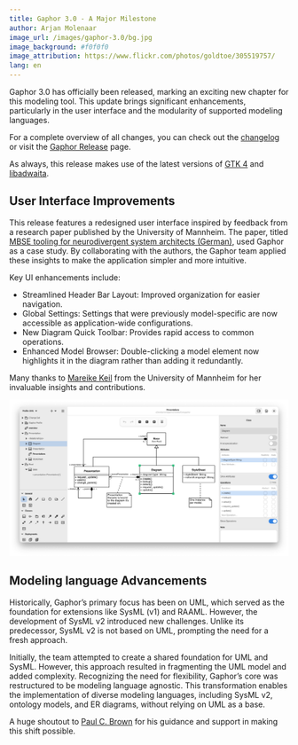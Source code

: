 ```yaml
---
title: Gaphor 3.0 - A Major Milestone
author: Arjan Molenaar
image_url: /images/gaphor-3.0/bg.jpg
image_background: #f0f0f0
image_attribution: https://www.flickr.com/photos/goldtoe/305519757/
lang: en
---
```


Gaphor 3.0 has officially been released, marking an exciting new chapter for this modeling tool. This update brings
significant enhancements, particularly in the user interface and the modularity of supported modeling languages.

For a complete overview of all changes, you can check out the
[changelog](https://github.com/gaphor/gaphor/blob/main/CHANGELOG.md) or visit the
[Gaphor Release](https://github.com/gaphor/gaphor/releases) page.

<!--break-->

As always, this release makes use of the latest versions of [GTK 4](https://gtk.org) and
[libadwaita](https://gnome.pages.gitlab.gnome.org/libadwaita).

## User Interface Improvements

This release features a redesigned user interface inspired by feedback from a research paper published by the University
of Mannheim. The paper, titled
[MBSE tooling for neurodivergent system architects
(German)](https://madoc.bib.uni-mannheim.de/66242/1/Benutzeroberfl%C3%A4chen%20von%20MBSE-Tools%20und%20deren%20Auswirkung%20auf%20neurodivergente%20Systemarchitekten.pdf),
used Gaphor as a case study. By collaborating with the authors, the Gaphor team applied these insights to make the
application simpler and more intuitive.

Key UI enhancements include:

* Streamlined Header Bar Layout: Improved organization for easier navigation.
* Global Settings: Settings that were previously model-specific are now accessible as application-wide configurations.
* New Diagram Quick Toolbar: Provides rapid access to common operations.
* Enhanced Model Browser: Double-clicking a model element now highlights it in the diagram rather than adding it redundantly.

Many thanks to [Mareike Keil](https://www.linkedin.com/in/mareike-keil-7600b4226/) from the University of Mannheim for
her invaluable insights and contributions.

![The improved user interface with tool bar](/images/gaphor-3.0/new-ui.png)

## Modeling language Advancements
Historically, Gaphor’s primary focus has been on UML, which served as the foundation for extensions like SysML (v1) and
RAAML. However, the development of SysML v2 introduced new challenges. Unlike its predecessor, SysML v2 is not based on
UML, prompting the need for a fresh approach.

Initially, the team attempted to create a shared foundation for UML and SysML. However, this approach resulted in
fragmenting the UML model and added complexity. Recognizing the need for flexibility, Gaphor’s core was restructured to
be modeling language agnostic. This transformation enables the implementation of diverse modeling languages, including
SysML v2, ontology models, and ER diagrams, without relying on UML as a base.

A huge shoutout to [Paul C. Brown](https://github.com/pbrown12303) for his guidance and support in making this shift
possible.
